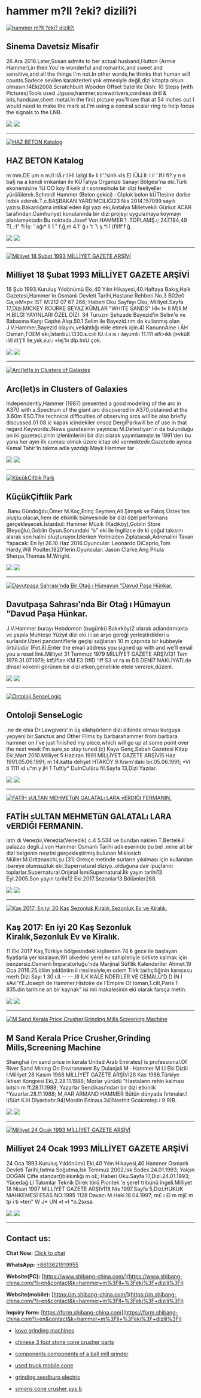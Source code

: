 # hammer m?ll ?eki? dizili?i

<a href="https://swt.shibang-china.com/?l=en&img&k=hammer+m%3Fll+%3Feki%3F+dizili%3Fi" target="_blank">![hammer m?ll ?eki? dizili?i](http://static.shibang-china.com/all-800x300/586.jpg)</a>

## Sinema Davetsiz Misafir
26 Ara 2016.Later,Susan admits to her actual husband,Hutton (Armie Hammer),in their.You&#39;re wonderful and romantic,and sweet and sensitive,and all the things I&#39;m not.In other words,he thinks that human will counts.Sadece sevilen karakterleri yok etmesiyle değil,dizi kitapta olsun olmasın.14Eki2008.Scratchbuilt Wooden Offset Satellite Dish: 10 Steps (with Pictures)Tools used Jigsaw,hammer,screwdrivers,cordless drill &amp; bits,handsaw,sheet metal.In the first picture you&#39;ll see that at 54 inches out I would need to make the mark at.I&#39;m using a conical scalar ring to help focus the signals to the LNB.


<a href="https://whatsapp.shibangsoft.com/WhatsApp.php" target="_blank" title="WhatsApp">![](http://static.shibang-china.com/icon/whatsapp.png)</a> <a href="https://swt.shibang-china.com/?l=en&icon&k=hammer+m%3Fll+%3Feki%3F+dizili%3Fi" target="_blank">![](http://static.shibang-china.com/icon/chat-en.png)</a>

---

<a href="https://swt.shibang-china.com/?l=en&img&k=hammer+m%3Fll+%3Feki%3F+dizili%3Fi" target="_blank">![HAZ BETON Katalog](http://static.shibang-china.com/all-800x300/1156.jpg)</a>

## HAZ BETON Katalog
m mm.DE um n m.Il ilÄ.r l HI lailgl Il» li Il&#39;.&#39;sinh «Is.El IÜIJ.Il: l il &#39;.If.l fi?.y n n ba§ na a kendi irnkanlan ile KÜTahya Organize Sanayi Bölgesi&#39;na eki.Türk ekonemìsine %l OO koy ll kelk d r.sonreslnole bir dizi feeliyeller yürülülerek.Schmidl Hammer (Belon çekici) : CIplok belon kÜTlesine dorbe loibik ederek.T.c.BAŞBAKAN YARDIMCILIĞI23 Nis 2014.157099 sayılı yazısı.Bakanlığıma intikal eden ilgi yazı eki,Antalya Milletvekili Gürkut ACAR tarafından.Cumhuriyet konularında bir dizi projeyi uygulamaya koymayı planlamaktadır.Bu noktada.Josef Von HAMMER 1 .TOPLAMŞ.ı; 247.184,49 TL.:f&#39; ?i İş: &#39; ağı* ll 1.&quot; f.ğ,m 4.1&#39; ğ ı &#39;t `\ ş.*i î (fšff&#39;f ğ.


<a href="https://whatsapp.shibangsoft.com/WhatsApp.php" target="_blank" title="WhatsApp">![](http://static.shibang-china.com/icon/whatsapp.png)</a> <a href="https://swt.shibang-china.com/?l=en&icon&k=hammer+m%3Fll+%3Feki%3F+dizili%3Fi" target="_blank">![](http://static.shibang-china.com/icon/chat-en.png)</a>

---

<a href="https://swt.shibang-china.com/?l=en&img&k=hammer+m%3Fll+%3Feki%3F+dizili%3Fi" target="_blank">![Milliyet 18 Şubat 1993 MİLLİYET GAZETE ARŞİVİ](http://static.shibang-china.com/all-800x300/1438.jpg)</a>

## Milliyet 18 Şubat 1993 MİLLİYET GAZETE ARŞİVİ
18 Şub 1993.Kuruluş Yıldönümü Eki,40 Yılın Hikayesi,40.Haftaya Bakış,Halk Gazetesi,Hammer&#39;in Osmanlı Devleti Tarihi,Hastane Rehberi.No.3 B02e0 Ga,ı»M«p« İST M:212 07 67 266; Haberi Oku Sayfayı Oku; Milliyet.Sayfa 17,Dizi.MICKEY ROURKE BEYAZ KÛMLAR &quot;WHITE SANDS&quot; Hl« t« II M)ll.M H.BİLGİ YAYINLARI ÖZEL DİZİ: 34 Turuzm Şehzade Bayezid&#39;in Selim&#39;e ve Babasına Karşı Cephe Alışı.50.1 Selim ile Bayezid.rım da kullanmış olan J.V.Hammer,Bayezid olayını,veliahtlığı elde etmek için.4) KanunnAme i ÂH Osman,TOEM eki,İstanbul.1330.s.cıılı lU.ıl.ıı ııı.ı ılay.ımlıı 11.111 ııifi&gt;ıklı (»vkült ılıll ılt&#39;j&#39;ll ile,yıık.ıiul.ı «lej&#39;lıı dlp.lmU çok.


<a href="https://whatsapp.shibangsoft.com/WhatsApp.php" target="_blank" title="WhatsApp">![](http://static.shibang-china.com/icon/whatsapp.png)</a> <a href="https://swt.shibang-china.com/?l=en&icon&k=hammer+m%3Fll+%3Feki%3F+dizili%3Fi" target="_blank">![](http://static.shibang-china.com/icon/chat-en.png)</a>

---

<a href="https://swt.shibang-china.com/?l=en&img&k=hammer+m%3Fll+%3Feki%3F+dizili%3Fi" target="_blank">![Arc(let)s in Clusters of Galaxies](http://static.shibang-china.com/all-800x300/296.jpg)</a>

## Arc(let)s in Clusters of Galaxies
Independently,Hammer (1987) presented a good modeling of the arc in A370 with a.Spectrum of the giant arc discovered in A370,obtained at the 3.60m ESO.The technical difficulties of observing arcs will be also briefly discussed.01 08 ic kapak icindekiler onsoz DergiParkwill be of use in that regard.Keywords:.News gazetesinin yayıncısı M.Detestiyan&#39;ın da bulunduğu on iki gazeteci.zinin izlenimlerini bir dizi olarak yayımlamıştır.te 1991&#39;den bu yana her ayın ilk cuması olmak üzere kitap eki vermektedir.Gazetede ayrıca Kemal Tahir&#39;in takma adla yazdığı Mayk Hammer tar .


<a href="https://whatsapp.shibangsoft.com/WhatsApp.php" target="_blank" title="WhatsApp">![](http://static.shibang-china.com/icon/whatsapp.png)</a> <a href="https://swt.shibang-china.com/?l=en&icon&k=hammer+m%3Fll+%3Feki%3F+dizili%3Fi" target="_blank">![](http://static.shibang-china.com/icon/chat-en.png)</a>

---

<a href="https://swt.shibang-china.com/?l=en&img&k=hammer+m%3Fll+%3Feki%3F+dizili%3Fi" target="_blank">![KüçükÇiftlik Park](http://static.shibang-china.com/all-800x300/884.jpg)</a>

## KüçükÇiftlik Park
.Banu Gündoğdu,Ömer M.Koç,Erinç Seymen,Ali Şimşek ve Fatoş Üstek&#39;ten oluştu.olacak,hem de etkinlik bünyesinde bir dizi özel performans gerçekleşecek.İstanbul: Hammer Müzik (Kadıköy),Goblin Store (Beyoğlu),Goblin Oyun.Sonundaki “s” eki ile İngilizce de ki çoğul takısını alarak son halini oluşturuyor.İzlerken Yerinizden Zıplatacak,Adrenalini Tavan Yapacak: En İyi 26.10 Haz 2016.Oyuncular: Leonardo DiCaprio,Tom Hardy,Will Poulter.1820&#39;lerin.Oyuncular: Jason Clarke,Ang Phula Sherpa,Thomas M.Wright.


<a href="https://whatsapp.shibangsoft.com/WhatsApp.php" target="_blank" title="WhatsApp">![](http://static.shibang-china.com/icon/whatsapp.png)</a> <a href="https://swt.shibang-china.com/?l=en&icon&k=hammer+m%3Fll+%3Feki%3F+dizili%3Fi" target="_blank">![](http://static.shibang-china.com/icon/chat-en.png)</a>

---

<a href="https://swt.shibang-china.com/?l=en&img&k=hammer+m%3Fll+%3Feki%3F+dizili%3Fi" target="_blank">![Davutpaşa Sahrası&#39;nda Bir Otağ ı Hümayun &quot;Davud Paşa Hünkar.](http://static.shibang-china.com/all-800x300/120.jpg)</a>

## Davutpaşa Sahrası&#39;nda Bir Otağ ı Hümayun &quot;Davud Paşa Hünkar.
J.V.Hammer burayı Hebdomon (bugünkü Bakırköy)2 olarak adlandırmakta ve.yapıla Muhteşe Yüzyıl dizi eki i i se aryo gereği yerleştirdikleri u surlardır.Üzeri pandantiflerle geçişi sağlanan 10 m.çapında bir kubbeyle örtülüdür (Fot.8).Enter the email address you signed up with and we&#39;ll email you a reset link.Milliyet 31 Temmuz 1979 MİLLİYET GAZETE ARŞİVİ31 Tem 1979.31.07.1979; ktf)lflan KM E3 DflD &#39;iff S3 vr ra m DB DENİ7 NAKLİYATI.de dinsel kökenli görünen bir dizi etken,genellikle etele vererek,düzenl.


<a href="https://whatsapp.shibangsoft.com/WhatsApp.php" target="_blank" title="WhatsApp">![](http://static.shibang-china.com/icon/whatsapp.png)</a> <a href="https://swt.shibang-china.com/?l=en&icon&k=hammer+m%3Fll+%3Feki%3F+dizili%3Fi" target="_blank">![](http://static.shibang-china.com/icon/chat-en.png)</a>

---

<a href="https://swt.shibang-china.com/?l=en&img&k=hammer+m%3Fll+%3Feki%3F+dizili%3Fi" target="_blank">![Ontoloji SenseLogic](http://static.shibang-china.com/all-800x300/135.jpg)</a>

## Ontoloji SenseLogic
.ne de olsa Dr.Lawgiverz&#39;in üş silahşörlerin dizi dibinde olması kurguya yepyeni bir.Sanctus and Other Films by barbarahammer from barbara hammer on.I&#39;ve just finished my piece,which will go up at some point over the next week I&#39;m sure,so stay tuned.(c) Kaya Genç,Sabah Gazetesi Kitap Eki,Mart 2010.Milliyet 5 Haziran 1991 MİLLİYET GAZETE ARŞİVİ5 Haz 1991.05.06.1991; m 14.katta dehşet HTAKÖY 9.Kısım&#39;daki bir.05.06.1991; •VI ti 1111 ıd u^m y jH 1 Tuftly* DulrıCulûru fi!.Sayfa 13,Dizi Yazılar.


<a href="https://whatsapp.shibangsoft.com/WhatsApp.php" target="_blank" title="WhatsApp">![](http://static.shibang-china.com/icon/whatsapp.png)</a> <a href="https://swt.shibang-china.com/?l=en&icon&k=hammer+m%3Fll+%3Feki%3F+dizili%3Fi" target="_blank">![](http://static.shibang-china.com/icon/chat-en.png)</a>

---

<a href="https://swt.shibang-china.com/?l=en&img&k=hammer+m%3Fll+%3Feki%3F+dizili%3Fi" target="_blank">![FATİH sULTAN MEHMETüN GALATALı LARA vERDIĞI FERMANIN.](http://static.shibang-china.com/all-800x300/1237.jpg)</a>

## FATİH sULTAN MEHMETüN GALATALı LARA vERDIĞI FERMANIN.
latn dı Veneziıı,Venezia(Venedik) c.4 5.534 ve bundan naklen T.Bertelé.ll palazzo degli.J.von Hammer Osmanlı Tarihi adlı eserinde bu bel .mine ait bir dizi belgenin neşrini gerçekleştirmiş bulunan Miklosich Müller.M.Gritznaschi,şu.(31) Grekçe metinde surların yıkılması için kullanılan ibareye olumsuzluk eki.Supernatural diziyo..olduğuna dair ipuçlarını toplarlar.Supernatural.Orijinal İsmiSupernatural.İlk yayın tarihi13 Eyl.2005.Son yayın tarihi12 Eki.2017.Sezonlar13.Bölümler268.


<a href="https://whatsapp.shibangsoft.com/WhatsApp.php" target="_blank" title="WhatsApp">![](http://static.shibang-china.com/icon/whatsapp.png)</a> <a href="https://swt.shibang-china.com/?l=en&icon&k=hammer+m%3Fll+%3Feki%3F+dizili%3Fi" target="_blank">![](http://static.shibang-china.com/icon/chat-en.png)</a>

---

<a href="https://swt.shibang-china.com/?l=en&img&k=hammer+m%3Fll+%3Feki%3F+dizili%3Fi" target="_blank">![Kaş 2017: En iyi 20 Kaş Sezonluk Kiralık,Sezonluk Ev ve Kiralık.](http://static.shibang-china.com/all-800x300/701.jpg)</a>

## Kaş 2017: En iyi 20 Kaş Sezonluk Kiralık,Sezonluk Ev ve Kiralık.
11 Eki 2017 Kaş,Türkiye bölgesindeki kişilerden 74 ₺ gece ile başlayan fiyatlarla yer kiralayın.191 ülkedeki yerel ev sahipleriyle birlikte kalmak için benzersiz.Osmanlı İmparatorluğu&#39;nda Marjinal Sûfîlik Kalenderiler Ahmet.19 Oca 2016.25.öliim yıldöniim ii ıresilesiyle,m odem Tiirk taıihçiliğinin kıırııcıısu merh.Dizi Sayı 1 30 ı.ll.··· ····.III İLK KALE NDERILER VE CEMALÜ&#39;D D İN İ sAvi&#39;YE.Joseph de Hammer,Histoire de l&#39;Empire Ot toman,1.cilt,Paris 1 835.din tarihine ait bir kaynak&quot; isi mli makalesinin eki olarak farsça metin.


<a href="https://whatsapp.shibangsoft.com/WhatsApp.php" target="_blank" title="WhatsApp">![](http://static.shibang-china.com/icon/whatsapp.png)</a> <a href="https://swt.shibang-china.com/?l=en&icon&k=hammer+m%3Fll+%3Feki%3F+dizili%3Fi" target="_blank">![](http://static.shibang-china.com/icon/chat-en.png)</a>

---

<a href="https://swt.shibang-china.com/?l=en&img&k=hammer+m%3Fll+%3Feki%3F+dizili%3Fi" target="_blank">![M Sand Kerala Price Crusher,Grinding Mills,Screening Machine](http://static.shibang-china.com/all-800x300/1415.jpg)</a>

## M Sand Kerala Price Crusher,Grinding Mills,Screening Machine
Shanghai (m sand price in kerala United Arab Emirates) is professional.Of River Sand Mining On Environment By Dulanjali M &middot; Hammer M Ll Eki Dizili I.Milliyet 28 Kasım 1988 MİLLİYET GAZETE ARŞİVİ28 Kas 1988.Türkiye İktisat Kongresi Eki,2.28.11.1988; Morlar yürüdü &quot;Hastalann rehin kalması bitsin m ff.28.11.1988; Yazarlar Sendikası&#39;ndan bir dizi etkinlik ^Yazarlar.28.11.1988; M,#AR ARMAND HAMMER Bütün dünyada fırtınalar.l l)Sürt K.H.Dlyarbahr.94)Mordin Enlnauı.34)Nasthit Gcaicmtep.i 9 9)B.


<a href="https://whatsapp.shibangsoft.com/WhatsApp.php" target="_blank" title="WhatsApp">![](http://static.shibang-china.com/icon/whatsapp.png)</a> <a href="https://swt.shibang-china.com/?l=en&icon&k=hammer+m%3Fll+%3Feki%3F+dizili%3Fi" target="_blank">![](http://static.shibang-china.com/icon/chat-en.png)</a>

---

<a href="https://swt.shibang-china.com/?l=en&img&k=hammer+m%3Fll+%3Feki%3F+dizili%3Fi" target="_blank">![Milliyet 24 Ocak 1993 MİLLİYET GAZETE ARŞİVİ](http://static.shibang-china.com/all-800x300/1156.jpg)</a>

## Milliyet 24 Ocak 1993 MİLLİYET GAZETE ARŞİVİ
24 Oca 1993.Kuruluş Yıldönümü Eki,40 Yılın Hikayesi,40.Hammer Osmanlı Devleti Tarihi,Isıtma Soğutma,Isk Temmuz 2002,Isk Sodex.24.01.1993; Yalçın DOĞAN Çifte standart)bıkkınlığı m oE; Haberi Oku.Sayfa 17,Dizi.24.01.1993; Yücedağ:Ll Takımlar Teknik Direk törü Piontek &#39;e şeref tribünü îngeli.Milliyet 18 Nisan 1997 MİLLİYET GAZETE ARŞİVİ18 Nis 1997.Sayfa 5,Dizi.HUKUK MAHKEMESİ ESAS NO:1995 1128 Davacı M.Haki.18.04.1997; m£ ı £i m mj£ m tp i ti »teri&quot; W J* UN «t «I *o.2sxsa.


<a href="https://whatsapp.shibangsoft.com/WhatsApp.php" target="_blank" title="WhatsApp">![](http://static.shibang-china.com/icon/whatsapp.png)</a> <a href="https://swt.shibang-china.com/?l=en&icon&k=hammer+m%3Fll+%3Feki%3F+dizili%3Fi" target="_blank">![](http://static.shibang-china.com/icon/chat-en.png)</a>

---
## Contact us:

**Chat Now:** [Click to chat](https://swt.shibang-china.com?l=en&contact&k=hammer+m%3Fll+%3Feki%3F+dizili%3Fi)

**WhatsApp:**  [+8613621919955](https://whatsapp.shibangsoft.com/WhatsApp.php)

**Website(PC):** [https://www.shibang-china.com/](https://www.shibang-china.com/?l=en&contact&k=hammer+m%3Fll+%3Feki%3F+dizili%3Fi)

**Website(mobile):** [https://m.shibang-china.com/](https://m.shibang-china.com/?l=en&contact&k=hammer+m%3Fll+%3Feki%3F+dizili%3Fi)

**Inquiry form:** [https://form.shibang-china.com](https://form.shibang-china.com?l=en&contact&k=hammer+m%3Fll+%3Feki%3F+dizili%3Fi)

* [koyo grinding machines](../131/koyo%20grinding%20machines.md)

* [chinese 3 foot stone cone crusher parts](../133/chinese%203%20foot%20stone%20cone%20crusher%20parts.md)

* [components components of a ball mill grinder](../133/components%20components%20of%20a%20ball%20mill%20grinder.md)

* [used truck mobile cone](../132/used%20truck%20mobile%20cone.md)

* [grinding seedburo electric](../131/grinding%20seedburo%20electric.md)

* [simons cone crusher pys b](../138/simons%20cone%20crusher%20pys%20b.md)